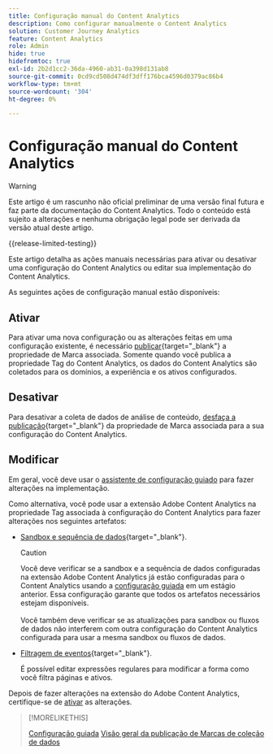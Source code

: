 ```yaml
---
title: Configuração manual do Content Analytics
description: Como configurar manualmente o Content Analytics
solution: Customer Journey Analytics
feature: Content Analytics
role: Admin
hide: true
hidefromtoc: true
exl-id: 2b2d1cc2-36da-4960-ab31-0a398d131ab8
source-git-commit: 0cd9cd508d474df3dff176bca4596d0379ac86b4
workflow-type: tm+mt
source-wordcount: '304'
ht-degree: 0%

---
```


# Configuração manual do Content Analytics

>[!WARNING]
>
>Este artigo é um rascunho não oficial preliminar de uma versão final futura e faz parte da documentação do Content Analytics. Todo o conteúdo está sujeito a alterações e nenhuma obrigação legal pode ser derivada da versão atual deste artigo.
>

{{release-limited-testing}}

Este artigo detalha as ações manuais necessárias para ativar ou desativar uma configuração do Content Analytics ou editar sua implementação do Content Analytics.

As seguintes ações de configuração manual estão disponíveis:

## Ativar

Para ativar uma nova configuração ou as alterações feitas em uma configuração existente, é necessário [publicar](https://experienceleague.adobe.com/en/docs/experience-platform/tags/publish/overview){target="_blank"} a propriedade de Marca associada. Somente quando você publica a propriedade Tag do Content Analytics, os dados do Content Analytics são coletados para os domínios, a experiência e os ativos configurados.


## Desativar

Para desativar a coleta de dados de análise de conteúdo, [desfaça a publicação](https://experienceleague.adobe.com/en/docs/experience-platform/tags/publish/overview){target="_blank"} da propriedade de Marca associada para a sua configuração do Content Analytics.



## Modificar

Em geral, você deve usar o [assistente de configuração guiado](guided.md) para fazer alterações na implementação.

Como alternativa, você pode usar a extensão Adobe Content Analytics na propriedade Tag associada à configuração do Content Analytics para fazer alterações nos seguintes artefatos:

* [Sandbox e sequência de dados](https://experienceleague.adobe.com/en/docs/experience-platform/tags/extensions/client/content-analytics/overview#configure-datastreams){target="_blank"}.

  >[!CAUTION]
  >
  >Você deve verificar se a sandbox e a sequência de dados configuradas na extensão Adobe Content Analytics já estão configuradas para o Content Analytics usando a [configuração guiada](guided.md) em um estágio anterior. Essa configuração garante que todos os artefatos necessários estejam disponíveis.<br/><br/>Você também deve verificar se as atualizações para sandbox ou fluxos de dados não interferem com outra configuração do Content Analytics configurada para usar a mesma sandbox ou fluxos de dados.
  >

* [Filtragem de eventos](https://experienceleague.adobe.com/en/docs/experience-platform/tags/extensions/client/content-analytics/overview#configure-event-filtering){target="_blank"}.

  É possível editar expressões regulares para modificar a forma como você filtra páginas e ativos.


Depois de fazer alterações na extensão do Adobe Content Analytics, certifique-se de [ativar](#activate) as alterações.



>[!MORELIKETHIS]
>
>[Configuração guiada](guided.md)
>[Visão geral da publicação de Marcas de coleção de dados](https://experienceleague.adobe.com/en/docs/experience-platform/tags/publish/overview)
>
